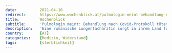 ```yaml
---
date:          2021-04-10
redirect:      https://www.wochenblick.at/pulmologin-meint-behandlung-nach-covid-protokoll-toetet/
title:         Wochenblick
subtitle:      'Pulmologin meint: Behandlung nach Covid-Protokoll tötet!'
description:   'Eine rumänische Lungenfachärztin sorgt in ihrem Land für Furore. Sie behandelt die Corona-Patienten nach ihrer eigenen „traditionellen“ Methode. Alle Patienten überlebten. Trotzdem wagt sich die Medizinerin auf dünnes Eis, denn vom rumänischen Gesundheitsministerium ist ein ganz bestimmtes Behandlungsprotokoll vorgeschrieben.'
country:       [AT]
categories:    [Medizin, Widerstand]
tags:          [sterblichkeit]
---
```

